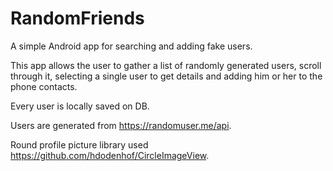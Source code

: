 # RandomFriends
A simple Android app for searching and adding fake users.

This app allows the user to gather a list of randomly generated users, scroll through it, selecting a single user to get details and adding him or her to the phone contacts.

Every user is locally saved on DB.

Users are generated from https://randomuser.me/api.

Round profile picture library used https://github.com/hdodenhof/CircleImageView.
